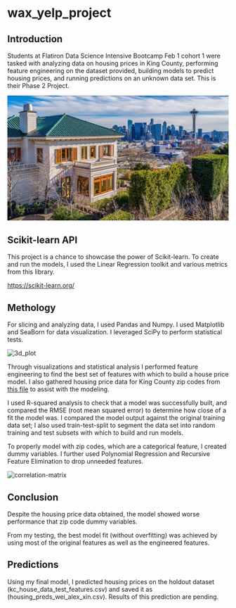 # wax_yelp_project
## Introduction
Students at Flatiron Data Science Intensive Bootcamp Feb 1 cohort 1 were tasked with analyzing data on housing prices in King County, performing feature engineering on the dataset provided, building models to predict housing prices, and running predictions on an unknown data set. This is their Phase 2 Project.

![historic mansion](historic.jpg)

## Scikit-learn API
This project is a chance to showcase the power of Scikit-learn. To create and run the models, I used the Linear Regression toolkit and various metrics from this library.

https://scikit-learn.org/

## Methology
For slicing and analyzing data, I used Pandas and Numpy. I used Matplotlib and SeaBorn for data visualization.
I leveraged SciPy to perform statistical tests.

![3d_plot]('visualizations/3d_plot.png')

Through visualizations and statistical analysis I performed feature engineering to find the best set of features with which to build a house price model.
I also gathered housing price data for King County zip codes from [this file](https://washington.hometownlocator.com/zip-codes/countyzips,scfips,53033,c,king.cfm "WA HomeTownLocator") to assist with the modeling.

I used R-squared analysis to check that a model was successfully built, and compared the RMSE (root mean squared error) to determine how close of a fit the model was. I compared the model output against the original training data set; I also used train-test-split to segment the data set into random training and test subsets with which to build and run models.

To properly model with zip codes, which are a categorical feature, I created dummy variables. I further used Polynomial Regression and Recursive Feature Elimination to drop unneeded features.

![correlation-matrix]('visualizations/corr_matrix.png')

## Conclusion
Despite the housing price data obtained, the model showed worse performance that zip code dummy variables.

From my testing, the best model fit (without overfitting) was achieved by using most of the original features as well as the engineered features.

## Predictions
Using my final model, I predicted housing prices on the holdout dataset (kc_house_data_test_features.csv) and saved it as (housing_preds_wei_alex_xin.csv). Results of this prediction are pending.
